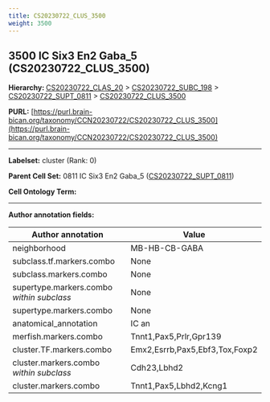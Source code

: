 ```yaml
---
title: CS20230722_CLUS_3500
weight: 3500
---
```

## 3500 IC Six3 En2 Gaba_5 (CS20230722_CLUS_3500)
<b>Hierarchy: </b>
[CS20230722_CLAS_20](../CS20230722_CLAS_20) >
[CS20230722_SUBC_198](../CS20230722_SUBC_198) >
[CS20230722_SUPT_0811](../CS20230722_SUPT_0811) >
[CS20230722_CLUS_3500](../CS20230722_CLUS_3500)

**PURL:** [https://purl.brain-bican.org/taxonomy/CCN20230722/CS20230722_CLUS_3500](https://purl.brain-bican.org/taxonomy/CCN20230722/CS20230722_CLUS_3500)

---


**Labelset:** cluster (Rank: 0)

**Parent Cell Set:** 0811 IC Six3 En2 Gaba_5 ([CS20230722_SUPT_0811](../CS20230722_SUPT_0811))



**Cell Ontology Term:** 

[MARKER GENES.]: #


---

[TRANSFERRED ANNOTATIONS.]: #


[AUTHOR ANNOTATION FIELDS.]: #


**Author annotation fields:**

| Author annotation | Value |
|-------------------|-------|
|neighborhood|MB-HB-CB-GABA|
|subclass.tf.markers.combo|None|
|subclass.markers.combo|None|
|supertype.markers.combo _within subclass_|None|
|supertype.markers.combo|None|
|anatomical_annotation|IC an|
|merfish.markers.combo|Tnnt1,Pax5,Prlr,Gpr139|
|cluster.TF.markers.combo|Emx2,Esrrb,Pax5,Ebf3,Tox,Foxp2|
|cluster.markers.combo _within subclass_|Cdh23,Lbhd2|
|cluster.markers.combo|Tnnt1,Pax5,Lbhd2,Kcng1|
